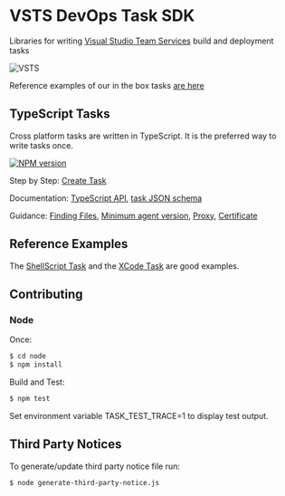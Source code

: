 
# VSTS DevOps Task SDK

Libraries for writing [Visual Studio Team Services](https://www.visualstudio.com/en-us/products/visual-studio-team-services-vs.aspx) build and deployment tasks

![VSTS](https://mseng.visualstudio.com/DefaultCollection/_apis/public/build/definitions/b924d696-3eae-4116-8443-9a18392d8544/2553/badge)

Reference examples of our in the box tasks [are here](https://github.com/Microsoft/vsts-tasks)

## TypeScript Tasks

Cross platform tasks are written in TypeScript.  It is the preferred way to write tasks once.

[![NPM version][npm-lib-image]][npm-lib-url]

Step by Step: [Create Task](docs/stepbystep.md)  

Documentation: [TypeScript API](docs/azure-pipelines-task-lib.md), [task JSON schema](https://aka.ms/vsts-tasks.schema.json)

Guidance: [Finding Files](docs/findingfiles.md), [Minimum agent version](docs/minagent.md), [Proxy](docs/proxy.md), [Certificate](docs/cert.md)

## Reference Examples

The [ShellScript Task](https://github.com/Microsoft/vsts-tasks/tree/master/Tasks/ShellScript) and the [XCode Task](https://github.com/Microsoft/vsts-tasks/tree/master/Tasks/Xcode) are good examples.

## Contributing

### Node

Once:
```bash
$ cd node
$ npm install
```

Build and Test:
```bash
$ npm test
```

Set environment variable TASK_TEST_TRACE=1 to display test output.

[npm-lib-image]: https://img.shields.io/npm/v/azure-pipelines-task-lib.svg?style=flat
[npm-lib-url]: https://www.npmjs.com/package/azure-pipelines-task-lib

## Third Party Notices
To generate/update third party notice file run:
```bash
$ node generate-third-party-notice.js
```